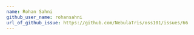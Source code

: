 ```yaml
---
name: Rohan Sahni
github_user_name: rohansahni
url_of_github_issue: https://github.com/NebulaTris/oss101/issues/66
---
```

